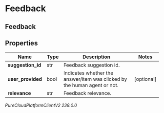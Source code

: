 # Feedback

## Feedback

## Properties

|Name | Type | Description | Notes|
|------------ | ------------- | ------------- | -------------|
| **suggestion_id** | str | Feedback suggestion id. | |
| **user_provided** | bool | Indicates whether the answer/item was clicked by the human agent or not. | [optional] |
| **relevance** | str | Feedback relevance. | |



_PureCloudPlatformClientV2 238.0.0_
